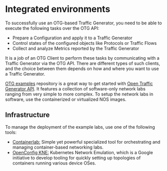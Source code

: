 # Integrated environments

To successfully use an OTG-based Traffic Generator, you need to be able to execute the following tasks over the OTG API:

* Prepare a Configuration and apply it to a Traffic Generator
* Control states of the configured objects like Protocols or Traffic Flows
* Collect and analyze Metrics reported by the Traffic Generator
  
It is a job of an OTG Client to perform these tasks by communicating with a Traffic Generator via the OTG API. There are different types of such clients, and the choice between them depends on how and where you want to use a Traffic Generator.

[OTG examples](https://github.com/open-traffic-generator/otg-examples) repository is a great way to get started with [Open Traffic Generator API](https://otg.dev/). It features a collection of software-only network labs ranging from very simple to more complex. To setup the network labs in software, use the containerized or virtualized NOS images.

## Infrastructure

To manage the deployment of the example labs, use one of the following tools:

* [Containerlab:](deployments-containerlab.md) Simple yet powerful specialized tool for orchestrating and managing container-based networking labs.
* [OpenConfig KNE:](deployments-kne.md) Kubernetes Network Emulation, which is a Google initiative to develop tooling for quickly setting up topologies of containers running various device OSes.

